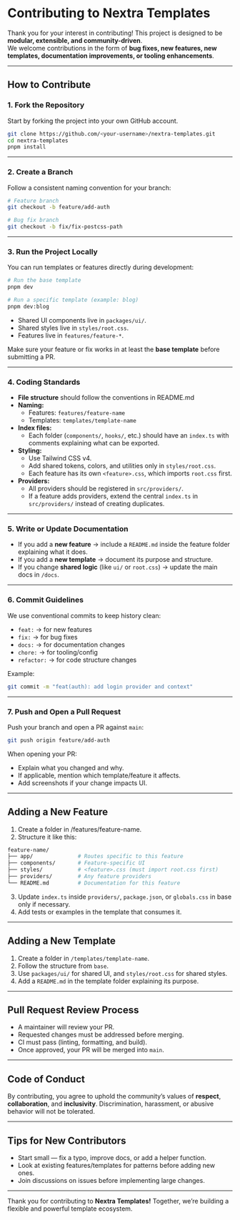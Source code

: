 # Contributing to Nextra Templates

Thank you for your interest in contributing!
This project is designed to be **modular, extensible, and community-driven**.  
We welcome contributions in the form of **bug fixes, new features, new templates, documentation improvements, or tooling enhancements**.

---

## How to Contribute

### 1. Fork the Repository

Start by forking the project into your own GitHub account.

```bash
git clone https://github.com/<your-username>/nextra-templates.git
cd nextra-templates
pnpm install
```

---

### 2. Create a Branch

Follow a consistent naming convention for your branch:
```bash
# Feature branch
git checkout -b feature/add-auth

# Bug fix branch
git checkout -b fix/fix-postcss-path
```

---

### 3. Run the Project Locally

You can run templates or features directly during development:
```bash
# Run the base template
pnpm dev

# Run a specific template (example: blog)
pnpm dev:blog
```
- Shared UI components live in `packages/ui/`.
- Shared styles live in `styles/root.css`.
- Features live in `features/feature-*`.

Make sure your feature or fix works in at least the **base template** before submitting a PR.

---

### 4. Coding Standards
- **File structure** should follow the conventions in README.md
- **Naming:**
  - Features: `features/feature-name`
  - Templates: `templates/template-name`
- **Index files:**
  - Each folder (`components/`, `hooks/`, etc.) should have an `index.ts` with comments explaining what can be exported.
- **Styling:**
  - Use Tailwind CSS v4.
  - Add shared tokens, colors, and utilities only in `styles/root.css`.
  - Each feature has its own `<feature>.css`, which imports `root.css` first.
- **Providers:**
  - All providers should be registered in `src/providers/`.
  - If a feature adds providers, extend the central `index.ts` in `src/providers/` instead of creating duplicates.

---

### 5. Write or Update Documentation
- If you add a **new feature** → include a `README.md` inside the feature folder explaining what it does.
- If you add a **new template** → document its purpose and structure.
- If you change **shared logic** (like `ui/` or `root.css`) → update the main docs in `/docs`.

---

### 6. Commit Guidelines
We use conventional commits to keep history clean:
- `feat:` → for new features
- `fix:` → for bug fixes
- `docs:` → for documentation changes
- `chore:` → for tooling/config
- `refactor:` → for code structure changes

Example:
```bash
git commit -m "feat(auth): add login provider and context"
```

---

### 7. Push and Open a Pull Request
Push your branch and open a PR against `main`:
```bash
git push origin feature/add-auth
```

When opening your PR:
- Explain what you changed and why.
- If applicable, mention which template/feature it affects.
- Add screenshots if your change impacts UI.

---

## Adding a New Feature
1. Create a folder in /features/feature-name.
2. Structure it like this:
```bash
feature-name/
├── app/              # Routes specific to this feature
├── components/       # Feature-specific UI
├── styles/           # <feature>.css (must import root.css first)
├── providers/        # Any feature providers
└── README.md         # Documentation for this feature
```
3. Update `index.ts` inside `providers/`, `package.json`, or `globals.css` in base only if necessary.
4. Add tests or examples in the template that consumes it.

---

## Adding a New Template
1. Create a folder in `/templates/template-name`.
2. Follow the structure from `base`.
3. Use `packages/ui/` for shared UI, and `styles/root.css` for shared styles.
4. Add a `README.md` in the template folder explaining its purpose.

---

## Pull Request Review Process
- A maintainer will review your PR.
- Requested changes must be addressed before merging.
- CI must pass (linting, formatting, and build).
- Once approved, your PR will be merged into `main`.

---

## Code of Conduct

By contributing, you agree to uphold the community’s values of **respect**, **collaboration**, and **inclusivity**.
Discrimination, harassment, or abusive behavior will not be tolerated.

---

## Tips for New Contributors
- Start small — fix a typo, improve docs, or add a helper function.
- Look at existing features/templates for patterns before adding new ones.
- Join discussions on issues before implementing large changes.

---

Thank you for contributing to **Nextra Templates!**
Together, we’re building a flexible and powerful template ecosystem.